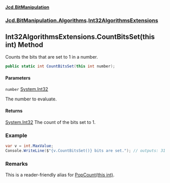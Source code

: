 #### [Jcd.BitManipulation](index.md 'index')

### [Jcd.BitManipulation.Algorithms](Jcd.BitManipulation.Algorithms.md 'Jcd.BitManipulation.Algorithms').[Int32AlgorithmsExtensions](Jcd.BitManipulation.Algorithms.Int32AlgorithmsExtensions.md 'Jcd.BitManipulation.Algorithms.Int32AlgorithmsExtensions')

## Int32AlgorithmsExtensions.CountBitsSet(this int) Method

Counts the bits that are set to 1 in a number.

```csharp
public static int CountBitsSet(this int number);
```

#### Parameters

<a name='Jcd.BitManipulation.Algorithms.Int32AlgorithmsExtensions.CountBitsSet(thisint).number'></a>

`number` [System.Int32](https://docs.microsoft.com/en-us/dotnet/api/System.Int32 'System.Int32')

The number to evaluate.

#### Returns

[System.Int32](https://docs.microsoft.com/en-us/dotnet/api/System.Int32 'System.Int32')
The count of the bits set to 1.

### Example

```csharp
var v = int.MaxValue;
Console.WriteLine($"{v.CountBitsSet()} bits are set."); // outputs: 31 bits are set.
```

### Remarks

This is a reader-friendly alias for [PopCount(this int)](Jcd.BitManipulation.Algorithms.Int32AlgorithmsExtensions.PopCount(thisint).md 'Jcd.BitManipulation.Algorithms.Int32AlgorithmsExtensions.PopCount(this int)').